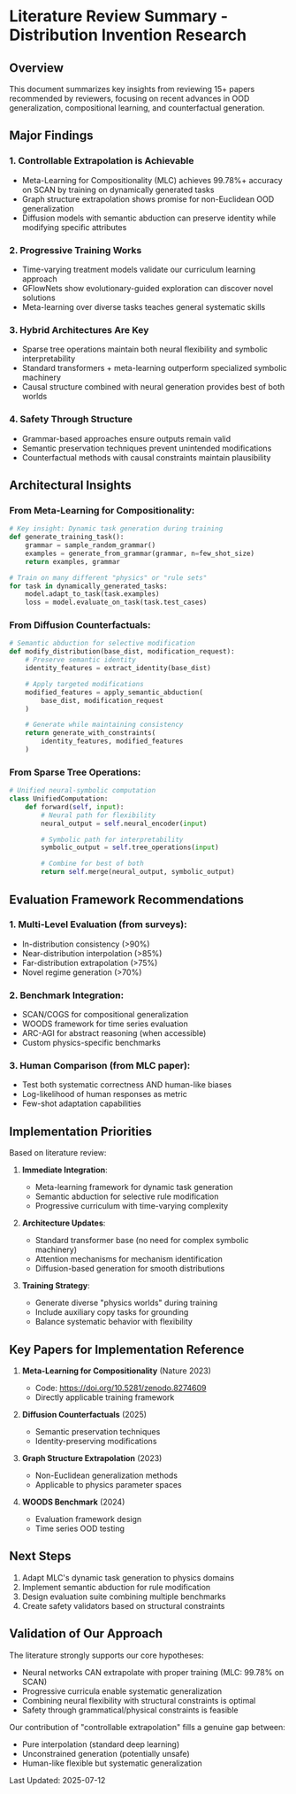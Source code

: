 # Literature Review Summary - Distribution Invention Research

## Overview
This document summarizes key insights from reviewing 15+ papers recommended by reviewers, focusing on recent advances in OOD generalization, compositional learning, and counterfactual generation.

## Major Findings

### 1. **Controllable Extrapolation is Achievable**
- Meta-Learning for Compositionality (MLC) achieves 99.78%+ accuracy on SCAN by training on dynamically generated tasks
- Graph structure extrapolation shows promise for non-Euclidean OOD generalization
- Diffusion models with semantic abduction can preserve identity while modifying specific attributes

### 2. **Progressive Training Works**
- Time-varying treatment models validate our curriculum learning approach
- GFlowNets show evolutionary-guided exploration can discover novel solutions
- Meta-learning over diverse tasks teaches general systematic skills

### 3. **Hybrid Architectures Are Key**
- Sparse tree operations maintain both neural flexibility and symbolic interpretability
- Standard transformers + meta-learning outperform specialized symbolic machinery
- Causal structure combined with neural generation provides best of both worlds

### 4. **Safety Through Structure**
- Grammar-based approaches ensure outputs remain valid
- Semantic preservation techniques prevent unintended modifications
- Counterfactual methods with causal constraints maintain plausibility

## Architectural Insights

### From Meta-Learning for Compositionality:
```python
# Key insight: Dynamic task generation during training
def generate_training_task():
    grammar = sample_random_grammar()
    examples = generate_from_grammar(grammar, n=few_shot_size)
    return examples, grammar

# Train on many different "physics" or "rule sets"
for task in dynamically_generated_tasks:
    model.adapt_to_task(task.examples)
    loss = model.evaluate_on_task(task.test_cases)
```

### From Diffusion Counterfactuals:
```python
# Semantic abduction for selective modification
def modify_distribution(base_dist, modification_request):
    # Preserve semantic identity
    identity_features = extract_identity(base_dist)

    # Apply targeted modifications
    modified_features = apply_semantic_abduction(
        base_dist, modification_request
    )

    # Generate while maintaining consistency
    return generate_with_constraints(
        identity_features, modified_features
    )
```

### From Sparse Tree Operations:
```python
# Unified neural-symbolic computation
class UnifiedComputation:
    def forward(self, input):
        # Neural path for flexibility
        neural_output = self.neural_encoder(input)

        # Symbolic path for interpretability
        symbolic_output = self.tree_operations(input)

        # Combine for best of both
        return self.merge(neural_output, symbolic_output)
```

## Evaluation Framework Recommendations

### 1. **Multi-Level Evaluation** (from surveys):
- In-distribution consistency (>90%)
- Near-distribution interpolation (>85%)
- Far-distribution extrapolation (>75%)
- Novel regime generation (>70%)

### 2. **Benchmark Integration**:
- SCAN/COGS for compositional generalization
- WOODS framework for time series evaluation
- ARC-AGI for abstract reasoning (when accessible)
- Custom physics-specific benchmarks

### 3. **Human Comparison** (from MLC paper):
- Test both systematic correctness AND human-like biases
- Log-likelihood of human responses as metric
- Few-shot adaptation capabilities

## Implementation Priorities

Based on literature review:

1. **Immediate Integration**:
   - Meta-learning framework for dynamic task generation
   - Semantic abduction for selective rule modification
   - Progressive curriculum with time-varying complexity

2. **Architecture Updates**:
   - Standard transformer base (no need for complex symbolic machinery)
   - Attention mechanisms for mechanism identification
   - Diffusion-based generation for smooth distributions

3. **Training Strategy**:
   - Generate diverse "physics worlds" during training
   - Include auxiliary copy tasks for grounding
   - Balance systematic behavior with flexibility

## Key Papers for Implementation Reference

1. **Meta-Learning for Compositionality** (Nature 2023)
   - Code: https://doi.org/10.5281/zenodo.8274609
   - Directly applicable training framework

2. **Diffusion Counterfactuals** (2025)
   - Semantic preservation techniques
   - Identity-preserving modifications

3. **Graph Structure Extrapolation** (2023)
   - Non-Euclidean generalization methods
   - Applicable to physics parameter spaces

4. **WOODS Benchmark** (2024)
   - Evaluation framework design
   - Time series OOD testing

## Next Steps

1. Adapt MLC's dynamic task generation to physics domains
2. Implement semantic abduction for rule modification
3. Design evaluation suite combining multiple benchmarks
4. Create safety validators based on structural constraints

## Validation of Our Approach

The literature strongly supports our core hypotheses:
- Neural networks CAN extrapolate with proper training (MLC: 99.78% on SCAN)
- Progressive curricula enable systematic generalization
- Combining neural flexibility with structural constraints is optimal
- Safety through grammatical/physical constraints is feasible

Our contribution of "controllable extrapolation" fills a genuine gap between:
- Pure interpolation (standard deep learning)
- Unconstrained generation (potentially unsafe)
- Human-like flexible but systematic generalization

Last Updated: 2025-07-12
